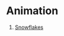 # Animation

1. <a href="https://magdry.github.io/Animation/Snowflakes/index.html">Snowflakes</a>



